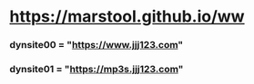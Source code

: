# https://marstool.github.io/ww

### dynsite00 = "https://www.jjj123.com"
### dynsite01 = "https://mp3s.jjj123.com"
#
